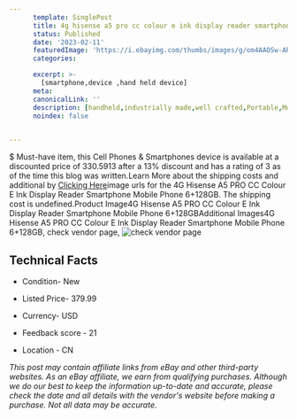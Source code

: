 ```yaml
---
      template: SinglePost
      title: 4g hisense a5 pro cc colour e ink display reader smartphone mobile phone 6 128gb
      status: Published
      date: '2023-02-11'
      featuredImage: 'https://i.ebayimg.com/thumbs/images/g/om4AAOSw-ARg7aJY/s-l225.jpg'
      categories: 

      excerpt: >-
        [smartphone,device ,hand held device]
      meta:
      canonicalLink: ''
      description: [handheld,industrially made,well crafted,Portable,Mobile,Compact,Convenient,Lightweight,Maneuverable,Man-portable,Miniature,Carriable,Hand-held,Light,Holdable,Transportable,Mobile device,Pocket-sized,On-the-go,Wireless,Cordless,Compact size,Convenient size, smartphone,device ,hand held device]
      noindex: false

        
---
```

$
    Must-have item, this Cell Phones & Smartphones device is available at a discounted price of 330.5913 after a 13% discount and has a rating of 3 as of the time this blog was written.Learn More about the shipping costs and additional by [Clicking Here](https://www.ebay.com/itm/234236668151?hash=item368997e8f7%3Ag%3Aom4AAOSw-ARg7aJY&mkevt=1&mkcid=1&mkrid=711-53200-19255-0&campid=%253CePNCampaignId%253E&customid=%253CreferenceId%253E&toolid=10049)image urls for the 4G Hisense A5 PRO CC Colour E Ink Display Reader Smartphone Mobile Phone 6+128GB. The shipping cost is undefined.Product Image4G Hisense A5 PRO CC Colour E Ink Display Reader Smartphone Mobile Phone 6+128GBAdditional Images4G Hisense A5 PRO CC Colour E Ink Display Reader Smartphone Mobile Phone 6+128GB, check vendor page, ![check vendor page](https://origin-galleryplus.ebayimg.com/ws/web/234236668151_2_0_1/225x225.jpg,https://origin-galleryplus.ebayimg.com/ws/web/234236668151_3_0_1/225x225.jpg,https://origin-galleryplus.ebayimg.com/ws/web/234236668151_4_0_1/225x225.jpg,https://origin-galleryplus.ebayimg.com/ws/web/234236668151_5_0_1/225x225.jpg,https://origin-galleryplus.ebayimg.com/ws/web/234236668151_6_0_1/225x225.jpg,https://origin-galleryplus.ebayimg.com/ws/web/234236668151_7_0_1/225x225.jpg,https://origin-galleryplus.ebayimg.com/ws/web/234236668151_8_0_1/225x225.jpg,https://origin-galleryplus.ebayimg.com/ws/web/234236668151_9_0_1/225x225.jpg,https://origin-galleryplus.ebayimg.com/ws/web/234236668151_10_0_1/225x225.jpg,https://origin-galleryplus.ebayimg.com/ws/web/234236668151_11_0_1/225x225.jpg,https://origin-galleryplus.ebayimg.com/ws/web/234236668151_12_0_1/225x225.jpg)
    
    

 ## Technical Facts 



     
      

 - Condition- New 


      

 - Listed Price- 379.99 


      

 - Currency- USD 


      

 - Feedback score - 21 


      

 - Location - CN 


      
      

 *_This post may contain affiliate links from eBay and other third-party websites. As an eBay affiliate, we earn from qualifying purchases. Although we do our best to keep the information up-to-date and accurate, please check the date and all details with the vendor's website before making a purchase. Not all data may be accurate._*



    
    
    
    
    